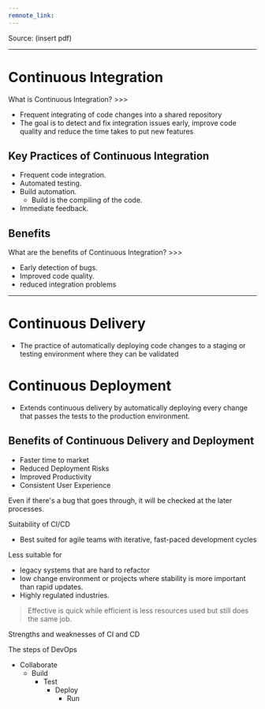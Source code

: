 ```yaml
---
remnote_link:
---
```

Source: (insert pdf)

----
# Continuous Integration
What is Continuous Integration? >>>
- Frequent integrating of code changes into a shared repository
- The goal is to detect and fix integration issues early, improve code quality and reduce the time takes to put new features

## Key Practices of Continuous Integration
- Frequent code integration.
- Automated testing.
- Build automation.
	- Build is the compiling of the code.
- Immediate feedback.

## Benefits
What are the benefits of Continuous Integration? >>>
- Early detection of bugs.
- Improved code quality.
- reduced integration problems

----
# Continuous Delivery
- The practice of automatically deploying code changes to a staging or testing environment where they can be validated
# Continuous Deployment
- Extends continuous delivery by automatically deploying every change that passes the tests to the production environment.

## Benefits of Continuous Delivery and Deployment
- Faster time to market
- Reduced Deployment Risks
- Improved Productivity
- Consistent User Experience

Even if there's a bug that goes through, it will be checked at the later processes.


Suitability of CI/CD
- Best suited for agile teams with iterative, fast-paced development cycles

Less suitable for
- legacy systems that are hard to refactor
- low change environment or projects where stability is more important than rapid updates.
- Highly regulated industries.

> Effective is quick while efficient is less resources used but still does the same job.


Strengths and weaknesses of CI and CD



The steps of DevOps
- Collaborate
	- Build
		- Test
			- Deploy
				- Run